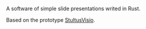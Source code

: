 A software of simple slide presentations writed in Rust.

Based on the prototype [StultusVisio](https://github.com/fatiservae/StultusVisio).
